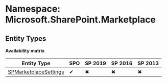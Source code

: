 # Namespace: Microsoft.SharePoint.Marketplace

## Entity Types

**Availability matrix**

Entity Type | SPO | SP 2019 | SP 2016 | SP 2013
----------|-----|---------|---------|--------
[SPMarketplaceSettings](./EntityTypes/SPMarketplaceSettings.md) | ✔ | ✖ | ✖ | ✖
